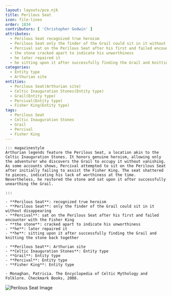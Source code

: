 ```yaml
---
layout: layouts/pce.njk
title: Perilous Seat
icon: file-lines
order: 1834
contributors: [ 'Christopher Godwin' ]
attributes:
  - Perilous Seat recognized true heroism
  - Perilous Seat only the finder of the Grail could sit in it without disappearing
  - Percival sat on the Perilous Seat after his first and failed encounter with the Fisher King
  - the stone cracked apart to indicate his unworthiness
  - he later repaired it
  - he sitting upon it after successfully finding the Grail and knitting the stone back together
categories:
  - Entity type
  - Arthurian site
entities:
  - Perilous Seat(Arthurian site)
  - Celtic Inauguration Stones(Entity type)
  - Grail(Entity type)
  - Percival(Entity type)
  - Fisher King(Entity type)
tags:
  - Perilous Seat
  - Celtic Inauguration Stones
  - Grail
  - Percival
  - Fisher King
---
```

``` tab [group1:Info]
::: magazinestyle
Arthurian legends feature the Perilous Seat, a location akin to the Celtic Inauguration Stones. It honors genuine heroism, allowing only the adventurer who discovers the Grail to occupy it without vanishing. As some accounts shows, Percival attempted to sit on the Perilous Seat after initially failing to assist the Fisher King. The seat shattered to pieces, indicating his lack of worthiness at the time. Nevertheless, he restored the stone and sat upon it after successfully unearthing the Grail.

:::
```
``` tab [group1:Attributes]
- **Perilous Seat**: recognized true heroism
- **Perilous Seat**: only the finder of the Grail could sit in it without disappearing
- **Percival**: sat on the Perilous Seat after his first and failed encounter with the Fisher King
- **the stone**: cracked apart to indicate his unworthiness
- **he**: later repaired it
- **he**: sitting upon it after successfully finding the Grail and knitting the stone back together
```
``` tab [group1:Entities]
- **Perilous Seat**: Arthurian site
- **Celtic Inauguration Stones**: Entity type
- **Grail**: Entity type
- **Percival**: Entity type
- **Fisher King**: Entity type
```
``` tab [group1:Sources]
- Monaghan, Patricia. The Encyclopedia of Celtic Mythology and Folklore. Checkmark Books, 2008.
```
![Perilous Seat Image](['https://upload.wikimedia.org/wikipedia/commons/thumb/a/ac/Siege_perilleux_galaad.jpg/1200px-Siege_perilleux_galaad.jpg'])
